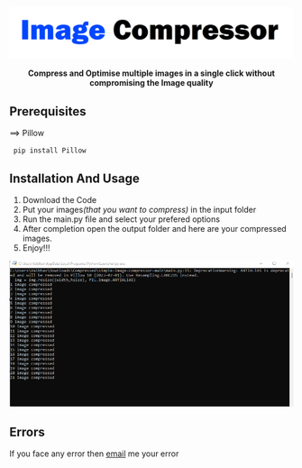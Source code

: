 <div align="center">
  <img src="/Images/img.png"height="auto" width="auto"/>
  
<b>Compress and Optimise multiple images in a single click without compromising the Image quality</b>
</div>

<h2><b>Prerequisites</b></h2>

==> Pillow 
```
 pip install Pillow
```
<h2><b>Installation And Usage</b></h2>

1. Download the Code
4. Put your images<i>(that you want to compress)</i> in the input folder
6. Run the main.py file and select your prefered options
7. After completion open the output folder and here are your compressed images.
8. Enjoy!!!

<img src="Images/img1.png" height="auto" width="auto"/>

<h2><b>Errors</b></h2>
If you face any error then <a href="mailto:varunsaini98174@gmail.com">email<a> me your error
